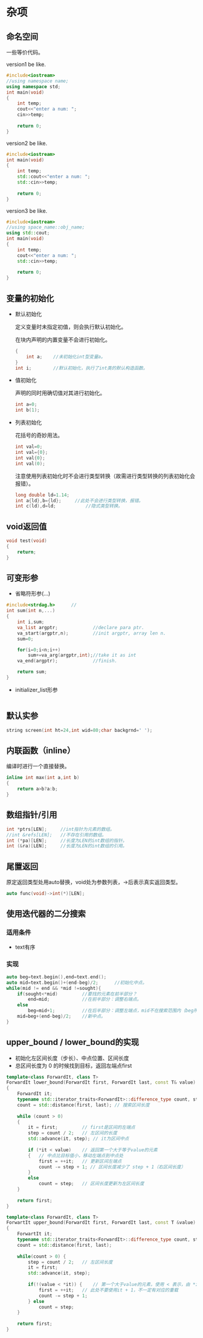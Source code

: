 # 杂项

## 命名空间

一些等价代码。

version1 be like.

```cpp
#include<iostream>
//using namespace name;
using namespace std;
int main(void)
{
    int temp;
    cout<<"enter a num: ";
    cin>>temp;
    
    return 0;
}
```

version2 be like.

```cpp
#include<iostream>
int main(void)
{
    int temp;
    std::cout<<"enter a num: ";
    std::cin>>temp;
    
    return 0;
}
```

version3 be like.

```cpp
#include<iostream>
//using space_name::obj_name;
using std::cout;
int main(void)
{
    int temp;
    cout<<"enter a num: ";
    std::cin>>temp;
    
    return 0;
}
```

## 变量的初始化

- 默认初始化

  定义变量时未指定初值，则会执行默认初始化。

  在块内声明的内置变量不会进行初始化。

  ```cpp
  {
      int a;	//未初始化int型变量a。
  }
  int i;		//默认初始化，执行了int类的默认构造函数。
  ```

- 值初始化

  声明的同时用确切值对其进行初始化。
  
  ```cpp
  int a=0;
  int b(1);
  ```
  
- 列表初始化

  花括号的奇妙用法。

  ```cpp
  int val=0;
  int val={0};
  int val{0};
  int val(0);
  ```

  注意使用列表初始化时不会进行类型转换（故需进行类型转换的列表初始化会报错）。

  ```cpp
  long double ld=1.14;
  int a{ld},b={ld};		//此处不会进行类型转换，报错。
  int c(ld),d=ld;			//隐式类型转换。
  ```



## void返回值

```cpp
void test(void)
{
	return;
}
```

## 可变形参

- 省略符形参(...)

```cpp
#include<strdag.h>		//
int sum(int n,...)
{
    int i,sum;
    va_list argptr;				//declare para ptr.
    va_start(argptr,n);			//init argptr, array len n.
    sum=0;

    for(i=0;i<n;i++)
        sum+=va_arg(argptr,int);//take it as int
    va_end(argptr);				//finish.

    return sum;
}
```

- initializer_list形参

```cpp

```

## 默认实参

```cpp
string screen(int ht=24,int wid=80;char backgrnd=' ');
```

## 内联函数（inline）

编译时进行一个直接替换。

```cpp
inline int max(int a,int b)
{
    return a>b?a:b;
}
```

## 数组指针/引用

```cpp
int *ptrs[LEN];		//int指针为元素的数组。
//int &refs[LEN];	//不存在引用的数组。
int (*pa)[LEN];		//长度为LEN的int数组的指针。
int (&ra)[LEN];		//长度为LEN的int数组的引用。
```

## 尾置返回

原定返回类型处用auto替换，void处为参数列表，->后表示真实返回类型。

```cpp
auto func(void)->int(*)[LEN];	
```

## 使用迭代器的二分搜索

### 适用条件

- text有序

### 实现

```cpp
auto beg=text.begin(),end=text.end();
auto mid=text.begin()+(end-beg)/2;		//初始化中点。
while(mid != end && *mid !=sought){
    if(sought<*mid)			//要找的元素在前半部分？
        end=mid;			//在前半部分：调整右端点。
    else					
        beg=mid+1;			//在后半部分：调整左端点，mid不在搜索范围内（beg所指元素必须在搜索范围内）。
    mid=beg+(end-beg)/2;	//新中点。
}
```

## upper_bound / lower_bound的实现

- 初始化左区间长度（步长）、中点位置、区间长度
- 总区间长度为 0 的时候找到目标，返回左端点first

```cpp
template<class ForwardIt, class T>
ForwardIt lower_bound(ForwardIt first, ForwardIt last, const T& value)
{
    ForwardIt it;
    typename std::iterator_traits<ForwardIt>::difference_type count, step;	// 不知道是static变量还是类型，需要用typename显式表示类型
    count = std::distance(first, last);	// 搜索区间长度
 
    while (count > 0)
    {
        it = first; 		// first是区间的左端点
        step = count / 2; 	// 左区间的长度
        std::advance(it, step);	// it为区间中点
 
        if (*it < value)	// 返回第一个大于等于value的元素
        {	// 中点比目标值小，移动左端点到中点处
            first = ++it; 	// 更新区间左端点
            count -= step + 1; // 区间长度减少了 step + 1（右区间长度）
        }
        else
            count = step;	// 区间长度更新为左区间长度
    }
 
    return first;
}
```

```cpp
template<class ForwardIt, class T>
ForwartIt upper_bound(ForwardIt first, ForwardIt last, const T &value)
{
    ForwartIt it;
    typename std::iterator_traits<ForwardIt>::difference_type count, step;
    count = std::distance(first, last);
    
    while(count > 0) {
        step = count / 2;	// 左区间长度
        it = first;
        std::advance(it, step);
        
        if(!(value < *it)) {	// 第一个大于value的元素，使用 < 表示，由 *it <= value 去推导
            first = ++it;	// 此处不要使用it + 1，不一定有对应的重载
            count -= step + 1;
        } else 
            count = step;
    }
    
    return first;
}
```

